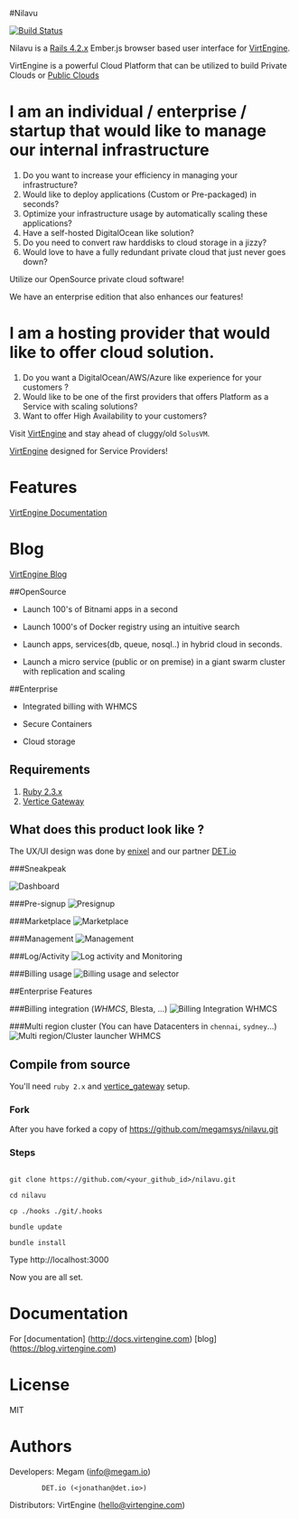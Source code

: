 #Nilavu

[![Build Status](https://travis-ci.org/VirtEngine/Nilavu.png?branch=1.5)](https://travis-ci.org/VirtEngine/Nilavu)

Nilavu is a [Rails 4.2.x](http://guides.rubyonrails.org/) Ember.js browser based user interface for [VirtEngine](https://virtengine.com). 

VirtEngine is a powerful Cloud Platform that can be utilized to build Private Clouds or [Public Clouds](https://docs.virtengine.com/#billing)

# I am an individual / enterprise / startup that would like to manage our internal infrastructure

1. Do you want to increase your efficiency in managing your infrastructure?
2. Would like to deploy applications (Custom or Pre-packaged) in seconds?
3. Optimize your infrastructure usage by automatically scaling these applications?
4. Have a self-hosted DigitalOcean like solution?
5. Do you need to convert raw harddisks to cloud storage in a jizzy?
6. Would love to have a fully redundant private cloud that just never goes down?

Utilize our OpenSource private cloud software!

We have an enterprise edition that also enhances our features!

# I am a hosting provider that would like to offer cloud solution.

1. Do you want a DigitalOcean/AWS/Azure like experience for your customers ?
2. Would like to be one of the first providers that offers Platform as a Service with scaling solutions?
3. Want to offer High Availability to your customers?

Visit [VirtEngine](http://virtengine.com) and stay ahead of cluggy/old `SolusVM`.

[VirtEngine](http://virtengine.com) designed for Service Providers!

# Features

[VirtEngine Documentation](https://docs.virtengine.com)

# Blog

[VirtEngine Blog](https://blog.virtengine.com)

##OpenSource

* Launch 100's of Bitnami apps in a second

* Launch 1000's of Docker registry using an intuitive search

* Launch apps, services(db, queue, nosql..) in hybrid cloud in seconds.

* Launch a micro service (public or on premise) in a giant swarm cluster with replication and scaling

##Enterprise

* Integrated billing with WHMCS 

* Secure Containers

* Cloud storage

## Requirements

1. [Ruby 2.3.x](http://ruby-lang.org)
4. [Vertice Gateway](https://github.com/megamsys/vertice_gateway)


## What does this product look like ?

The UX/UI design was done by [enixel](http://enixel.com) and our partner [DET.io](http://det.io)

###Sneakpeak

![Dashboard](https://github.com/megamsys/nilavu/blob/1.5/public/sneakpeak/megam_vertice_dashboard.png)

###Pre-signup
![Presignup](https://github.com/megamsys/nilavu/blob/1.5/public/sneakpeak/megam_vertice_presignup.png)

###Marketplace
![Marketplace](https://github.com/megamsys/nilavu/blob/1.5/public/sneakpeak/megam_vertice_mktplace.png)

###Management
![Management](https://github.com/megamsys/nilavu/blob/1.5/public/sneakpeak/megam_vertice_management.png)

###Log/Activity
![Log activity and Monitoring](https://github.com/megamsys/nilavu/blob/1.5/public/sneakpeak/megam_vertice_logs.png)

###Billing usage
![Billing usage and selector](https://github.com/megamsys/nilavu/blob/1.5/public/sneakpeak/megam_vertice_pricing_billing_whmcs.png)

##Enterprise Features

###Billing integration (*WHMCS*, Blesta, ...)
![Billing Integration WHMCS](https://github.com/megamsys/nilavu/blob/1.5/public/sneakpeak/megam_vertice_subcription.png)

###Multi region cluster (You can have Datacenters in `chennai`, `sydney`...)
![Multi region/Cluster launcher WHMCS](https://github.com/megamsys/nilavu/blob/1.5/public/sneakpeak/megam_vertice_multiregion_launcher.png)

## Compile from source

You'll need `ruby 2.x` and [vertice_gateway](https://github.com/megamsys/vertice_gateway.git) setup.

### Fork

After you have forked a copy of https://github.com/megamsys/nilavu.git

### Steps

```

git clone https://github.com/<your_github_id>/nilavu.git

cd nilavu

cp ./hooks ./git/.hooks

bundle update

bundle install

```

Type http://localhost:3000

Now you are all set.

# Documentation

For [documentation] (http://docs.virtengine.com)
    [blog] (https://blog.virtengine.com)

# License

MIT


# Authors

Developers: Megam (<info@megam.io>)

            DET.io (<jonathan@det.io>)
            
Distributors: VirtEngine (<hello@virtengine.com>)
